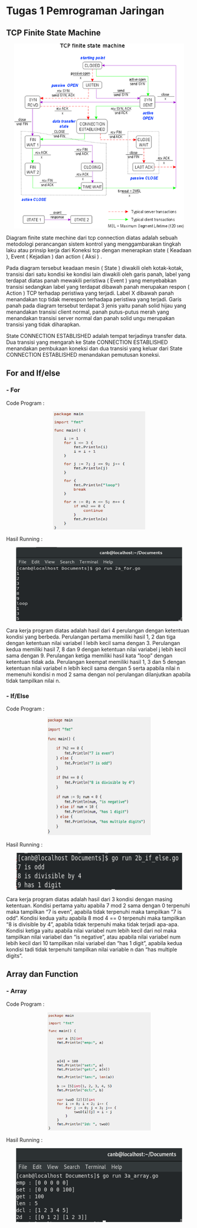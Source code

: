 # Tugas 1 Pemrograman Jaringan

## TCP Finite State Machine

<p align="center">
  <img width="460" height="500" src="Finite_state_mechine.gif">
</p>

Diagram finite state mechine dari tcp connection diatas adalah sebuah metodologi perancangan sistem kontrol yang menggambarakan tingkah laku atau prinsip kerja dari Koneksi tcp dengan menerapkan state ( Keadaan ), Event ( Kejadian ) dan action ( Aksi ) .

Pada diagram tersebut keadaan mesin ( State ) diwakili oleh kotak-kotak, transisi dari satu kondisi ke kondisi lain diwakili oleh garis panah, label yang terdapat diatas panah mewakili peristiwa  ( Event ) yang menyebabkan transisi sedangkan label yang terdapat dibawah panah merupakan respon ( Action ) TCP terhadap peristiwa yang terjadi. Label X dibawah panah menandakan tcp tidak merespon terhadapa peristiwa yang terjadi. Garis panah pada diagram tersebut terdapat 3 jenis yaitu panah solid hijau yang menandakan transisi client normal, panah putus-putus merah yang menandakan transisi server normal dan panah solid ungu merupakan transisi yang tidak diharapkan.

State CONNECTION ESTABLISHED adalah tempat terjadinya transfer data. Dua transisi yang mengarah ke State CONNECTION ESTABLISHED menandakan pembukaan koneksi dan dua transisi yang keluar dari State CONNECTION ESTABLISHED menandakan pemutusan koneksi.


## For and If/else
### - For
  
  Code Program :  
<p align="center">
  <img width="250" height="320" src="Gambar Soal/soal_2a.png">
</p>

  Hasil Running :
<p align="center">
  <img width="450" height="200" src="Screenshoot/2a_for.png">
</p>

Cara kerja program diatas adalah hasil dari 4 perulangan dengan ketentuan kondisi yang berbeda. Perulangan pertama memiliki hasil 1, 2 dan tiga dengan ketentuan nilai variabel I lebih kecil sama dengan 3. Perulangan kedua memiliki hasil 7, 8 dan 9 dengan ketentuan nilai variabel j lebih kecil sama dengan 9. Perulangan ketiga memiliki hasil kata “loop” dengan ketentuan tidak ada. Perulangan keempat memiliki hasil 1, 3 dan 5 dengan ketentuan nilai variabel n lebih kecil sama dengan 5 serta apabila nilai n memenuhi kondisi n mod 2 sama dengan nol perulangan dilanjutkan apabila tidak tampilkan nilai n.

### - If/Else
   Code Program :  
<p align="center">
  <img width="280" height="320" src="Gambar Soal/Soal_2b.png">
</p>

   Hasil Running :
<p align="center">
  <img width="450" height="100" src="Screenshoot/2b_if_else.png">
</p>

Cara kerja program diatas adalah hasil dari 3 kondisi dengan masing ketentuan. Kondisi pertama yaitu apabila 7 mod 2 sama dengan 0 terpenuhi maka tampilkan “7 is even”, apabila tidak terpenuhi maka tampilkan “7 is odd”. Kondisi kedua yaitu apabila 8 mod 4 == 0 terpenuhi maka tampilkan “8 is divisible by 4”, apabila tidak terpenuhi maka tidak terjadi apa-apa. Kondisi ketiga yaitu apabila nilai variabel num lebih kecil dari nol maka tampilkan nilai variabel dan “is negative”, atau apabila nilai variabel num lebih kecil dari 10 tampilkan nilai variabel dan “has 1 digit”, apabila kedua kondisi tadi tidak terpenuhi tampilkan nilai variable n dan “has multiple digits”.

## Array dan Function
### - Array
   Code Program :  
<p align="center">
  <img width="280" height="320" src="Gambar Soal/Soal_3a.png">
</p>

   Hasil Running :
<p align="center">
  <img width="450" height="200" src="Screenshoot/3a_array.png">
</p>
